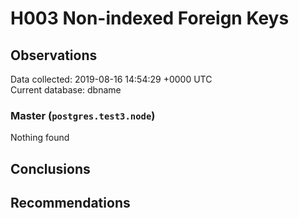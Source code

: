 # H003 Non-indexed Foreign Keys #

## Observations ##
Data collected: 2019-08-16 14:54:29 +0000 UTC  
Current database: dbname  


### Master (`postgres.test3.node`) ###



Nothing found



## Conclusions ##


## Recommendations ##

